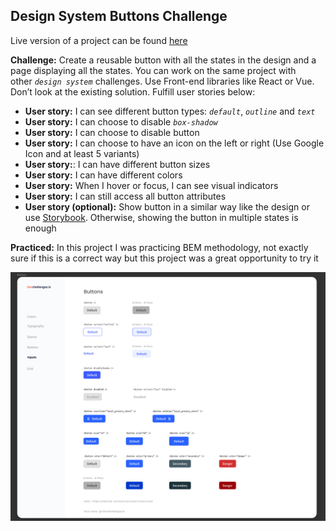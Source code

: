 ## Design System Buttons Challenge

Live version of a project can be found [here](https://objective-davinci-e4f803.netlify.app/designsystem/ "Design System Buttons live demo")

**Challenge:** Create a reusable button with all the states in the design and a page displaying all the states. You can work on the same project with other *`design system`* challenges. Use Front-end libraries like React or Vue. Don’t look at the existing solution. Fulfill user stories below:

- **User story:** I can see different button types: *`default`*, *`outline`* and *`text`*
- **User story:** I can choose to disable *`box-shadow`*
- **User story:** I can choose to disable button
- **User story:** I can choose to have an icon on the left or right (Use Google Icon and at least 5 variants)
- **User story:**: I can have different button sizes
- **User story:** I can have different colors
- **User story:** When I hover or focus, I can see visual indicators
- **User story:** I can still access all button attributes
- **User story (optional):** Show button in a similar way like the design or use [Storybook](https://storybook.js.org/). Otherwise, showing the button in multiple states is enough

**Practiced:** In this project I was practicing BEM methodology, not exactly sure if this is a correct way but this project was a great opportunity to try it

![Preview image of a project](images/designsystem-preview.png)
